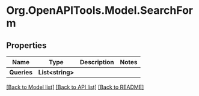 # Org.OpenAPITools.Model.SearchForm

## Properties

Name | Type | Description | Notes
------------ | ------------- | ------------- | -------------
**Queries** | **List&lt;string&gt;** |  | 

[[Back to Model list]](../../README.md#documentation-for-models) [[Back to API list]](../../README.md#documentation-for-api-endpoints) [[Back to README]](../../README.md)

